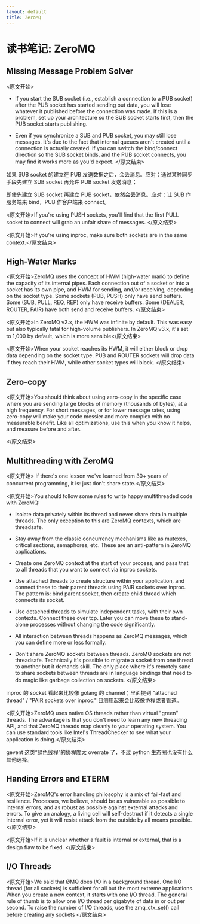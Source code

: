 ```yaml
---
layout: default
title: ZeroMQ
---
```


# 读书笔记: ZeroMQ


## Missing Message Problem Solver

<原文开始>
- If you start the SUB socket (i.e., establish a connection to a PUB socket) after the PUB socket has started sending out data, you will lose whatever it published before the connection was made. If this is a problem, set up your architecture so the SUB socket starts first, then the PUB socket starts publishing.

- Even if you synchronize a SUB and PUB socket, you may still lose messages. It's due to the fact that internal queues aren't created until a connection is actually created. If you can switch the bind/connect direction so the SUB socket binds, and the PUB socket connects, you may find it works more as you'd expect.
</原文结束>

如果 SUB socket 的建立在 PUB 发送数据之后，会丢消息。应对：通过某种同步手段先建立 SUB socket 再允许 PUB socket 发送消息；

即使先建立 SUB socket 再建立 PUB socket，依然会丢消息。应对：让 SUB 作服务端来 bind，PUB 作客户端来 connect。

<原文开始>If you're using PUSH sockets, you'll find that the first PULL socket to connect will grab an unfair share of messages. </原文结束>

<原文开始>If you're using inproc, make sure both sockets are in the same context.</原文结束>
## High-Water Marks

<原文开始>ZeroMQ uses the concept of HWM (high-water mark) to define the capacity of its internal pipes. Each connection out of a socket or into a socket has its own pipe, and HWM for sending, and/or receiving, depending on the socket type. Some sockets (PUB, PUSH) only have send buffers. Some (SUB, PULL, REQ, REP) only have receive buffers. Some (DEALER, ROUTER, PAIR) have both send and receive buffers. </原文结束>

<原文开始>In ZeroMQ v2.x, the HWM was infinite by default. This was easy but also typically fatal for high-volume publishers. In ZeroMQ v3.x, it's set to 1,000 by default, which is more sensible</原文结束>

<原文开始>When your socket reaches its HWM, it will either block or drop data depending on the socket type. PUB and ROUTER sockets will drop data if they reach their HWM, while other socket types will block. </原文结束>
## Zero-copy

<原文开始>You should think about using zero-copy in the specific case where you are sending large blocks of memory (thousands of bytes), at a high frequency. For short messages, or for lower message rates, using zero-copy will make your code messier and more complex with no measurable benefit. Like all optimizations, use this when you know it helps, and measure before and after.

</原文结束>
##  Multithreading with ZeroMQ

<原文开始> If there's one lesson we've learned from 30+ years of concurrent programming, it is: just don't share state.</原文结束>

<原文开始>You should follow some rules to write happy multithreaded code with ZeroMQ:

- Isolate data privately within its thread and never share data in multiple threads. The only exception to this are ZeroMQ contexts, which are threadsafe.

- Stay away from the classic concurrency mechanisms like as mutexes, critical sections, semaphores, etc. These are an anti-pattern in ZeroMQ applications.

- Create one ZeroMQ context at the start of your process, and pass that to all threads that you want to connect via inproc sockets.

- Use attached threads to create structure within your application, and connect these to their parent threads using PAIR sockets over inproc. The pattern is: bind parent socket, then create child thread which connects its socket.

- Use detached threads to simulate independent tasks, with their own contexts. Connect these over tcp. Later you can move these to stand-alone processes without changing the code significantly.

- All interaction between threads happens as ZeroMQ messages, which you can define more or less formally.

- Don't share ZeroMQ sockets between threads. ZeroMQ sockets are not threadsafe. Technically it's possible to migrate a socket from one thread to another but it demands skill. The only place where it's remotely sane to share sockets between threads are in language bindings that need to do magic like garbage collection on sockets.
</原文结束>

inproc 的 socket 看起来比较像 golang 的 channel；里面提到 "attached thread" / "PAIR sockets over inproc." 目测用起来会比较像协程或者管道。

<原文开始>ZeroMQ uses native OS threads rather than virtual "green" threads. The advantage is that you don't need to learn any new threading API, and that ZeroMQ threads map cleanly to your operating system. You can use standard tools like Intel's ThreadChecker to see what your application is doing.</原文结束>

gevent 这类“绿色线程”的协程库太 overrate 了，不过 python 生态圈也没有什么其他选择。
## Handing Errors and ETERM

<原文开始>ZeroMQ's error handling philosophy is a mix of fail-fast and resilience. Processes, we believe, should be as vulnerable as possible to internal errors, and as robust as possible against external attacks and errors. To give an analogy, a living cell will self-destruct if it detects a single internal error, yet it will resist attack from the outside by all means possible.</原文结束>

<原文开始>If it is unclear whether a fault is internal or external, that is a design flaw to be fixed. </原文结束>
## I/O Threads

<原文开始>We said that ØMQ does I/O in a background thread. One I/O thread (for all sockets) is sufficient for all but the most extreme applications. When you create a new context, it starts with one I/O thread. The general rule of thumb is to allow one I/O thread per gigabyte of data in or out per second. To raise the number of I/O threads, use the zmq_ctx_set() call before creating any sockets
</原文结束>